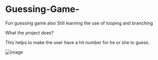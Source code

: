 # Guessing-Game-

Fun guessing game also Still learning the use of looping and branching 

What the project does? 

This helps to make the user have a hit number for he or she to guess.


![image](https://user-images.githubusercontent.com/50160339/126856767-c2a34527-a392-46f5-b21d-dec32d760e9b.png)


